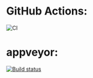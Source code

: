 # GitHub Actions:
![CI](https://github.com/julija9531/08-js_browser-01-02-elem_move/actions/workflows/web.yml/badge.svg)

# appveyor:
[![Build status](https://ci.appveyor.com/api/projects/status/jdxc10axbi3mjsvg?svg=true)](https://ci.appveyor.com/project/julija9531/08-js-browser-01-02-elem-move)